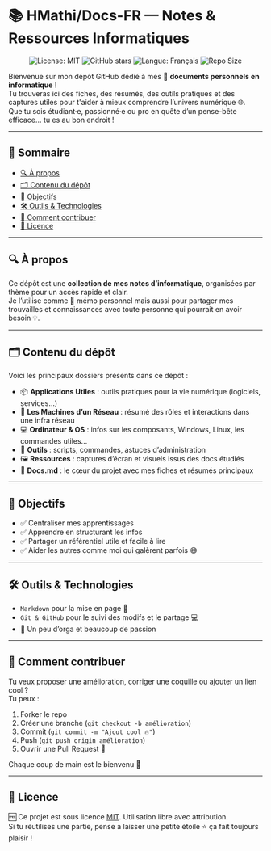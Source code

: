 # 📚 HMathi/Docs-FR — Notes & Ressources Informatiques
<p align="center">
  <img src="https://img.shields.io/badge/License-MIT-blue.svg" alt="License: MIT" />
  <img src="https://img.shields.io/github/stars/HMathi/Docs-FR?style=social" alt="GitHub stars" />
  <img src="https://img.shields.io/badge/langue-français-blue.svg" alt="Langue: Français" />
  <img src="https://img.shields.io/github/repo-size/HMathi/Docs" alt="Repo Size" />
</p>

Bienvenue sur mon dépôt GitHub dédié à mes 📖 **documents personnels en informatique** !  
Tu trouveras ici des fiches, des résumés, des outils pratiques et des captures utiles pour t'aider à mieux comprendre l’univers numérique 🌐.  
Que tu sois étudiant·e, passionné·e ou pro en quête d’un pense-bête efficace… tu es au bon endroit !

---

## 🚀 Sommaire

- [🔍 À propos](#-à-propos)
- [🗂️ Contenu du dépôt](#-contenu-du-dépôt)
- [🎯 Objectifs](#-objectifs)
- [🛠️ Outils & Technologies](#-outils--technologies)
- [🤝 Comment contribuer](#-comment-contribuer)
- [📝 Licence](#-licence)

---

## 🔍 À propos

Ce dépôt est une **collection de mes notes d’informatique**, organisées par thème pour un accès rapide et clair.  
Je l’utilise comme 📌 mémo personnel mais aussi pour partager mes trouvailles et connaissances avec toute personne qui pourrait en avoir besoin 💡.

---

## 🗂️ Contenu du dépôt

Voici les principaux dossiers présents dans ce dépôt :

- 📦 **Applications Utiles** : outils pratiques pour la vie numérique (logiciels, services…)
- 🧠 **Les Machines d’un Réseau** : résumé des rôles et interactions dans une infra réseau
- 💻 **Ordinateur & OS** : infos sur les composants, Windows, Linux, les commandes utiles...
- 🧰 **Outils** : scripts, commandes, astuces d’administration
- 🖼️ **Ressources** : captures d’écran et visuels issus des docs étudiés
- 📝 **Docs.md** : le cœur du projet avec mes fiches et résumés principaux

---

## 🎯 Objectifs

- ✅ Centraliser mes apprentissages
- ✅ Apprendre en structurant les infos
- ✅ Partager un référentiel utile et facile à lire
- ✅ Aider les autres comme moi qui galèrent parfois 😅

---

## 🛠️ Outils & Technologies

- `Markdown` pour la mise en page 🧾  
- `Git & GitHub` pour le suivi des modifs et le partage 💻  
- 🧪 Un peu d’orga et beaucoup de passion

---

## 🤝 Comment contribuer

Tu veux proposer une amélioration, corriger une coquille ou ajouter un lien cool ?  
Tu peux :

1. Forker le repo
2. Créer une branche (`git checkout -b amélioration`)
3. Commit (`git commit -m "Ajout cool 🔥"`)
4. Push (`git push origin amélioration`)
5. Ouvrir une Pull Request 🙌

Chaque coup de main est le bienvenu 🙏

---

## 📝 Licence

🆓 Ce projet est sous licence [MIT](LICENSE). Utilisation libre avec attribution.  
Si tu réutilises une partie, pense à laisser une petite étoile ⭐ ça fait toujours plaisir !
